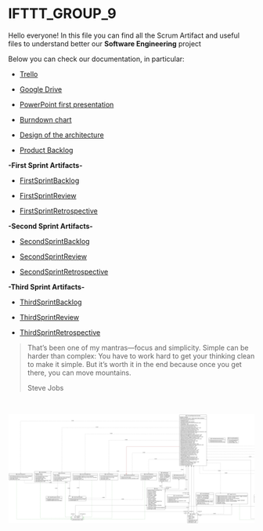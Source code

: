 # IFTTT_GROUP_9

Hello everyone! In this file you can find all the Scrum Artifact and useful files to understand better our ******Software Engineering****** project

Below you can check our documentation, in particular:

* [Trello](https://trello.com/b/6Ul93WV1/project-work)
  
* [Google Drive](https://drive.google.com/drive/folders/1VkRw4ODrhOaejddQyeOZ3ovXW9UYLTwE?usp=sharing)

* [PowerPoint first presentation](https://docs.google.com/presentation/d/1s5dNPeeb9GDX-69nq0G6VtIf82741l3t/edit?usp=drive_link&ouid=104508030704024094929&rtpof=true&sd=true)

* [Burndown chart](https://docs.google.com/spreadsheets/d/1-dTMPlXCOvI4Xhb1cHiEuXfK_DByB6Lb/edit?usp=drive_link&ouid=104508030704024094929&rtpof=true&sd=true) 

* [Design of the architecture](https://drive.google.com/file/d/1Lo2FXetbk-fuFiFUWFnrc5OtbTS0jA0K/view?usp=drive_link)
  
* [Product Backlog](https://docs.google.com/spreadsheets/d/1E_a1pODM5wcPadScc6v-flNTYtQuco1rU04QWlM8olc/edit?usp=sharing) 

**-First Sprint Artifacts-**

* [FirstSprintBacklog](https://docs.google.com/spreadsheets/d/1TEhIiIdwdmEaRiLmnSJNmHXoK-jn6P64Wqg2PT2UCvM/edit#gid=0)

* [FirstSprintReview](https://docs.google.com/document/d/1obMHVX_5wL8yrKnWu5RzWvBMyrhQ6i9QQ1lKQuWlqmM/edit#heading=h.ca4uuvqa0s8c)

* [FirstSprintRetrospective](https://docs.google.com/document/d/1zfLAGKisEryrYpPd2dxnsctBbLt6Tgd4xMtChPNrTew/edit?usp=drive_link)

**-Second Sprint Artifacts-**

* [SecondSprintBacklog](https://docs.google.com/spreadsheets/d/1bD9_ZOfFEPyzp1oblu_rukjx_H_YzaUSqJE9Sq7Gfyo/edit#gid=0)

* [SecondSprintReview](https://docs.google.com/document/d/15XlL1gZ-Yak0XkwGzel8OvXpN6-hJnHM2yasSkrTV2I/edit#heading=h.ca4uuvqa0s8c)

* [SecondSprintRetrospective](https://docs.google.com/document/d/1m7eObSMRymUMgdVLmM_xofN-HV2wJfSZsUAU6nx-7Jc/edit)
&nbsp;

**-Third Sprint Artifacts-**

* [ThirdSprintBacklog](https://docs.google.com/spreadsheets/d/1u_Mct7-I8P4qXflAtk8F_Ha07P-l1O-Pk4zS_uckSm0/edit?usp=drive_link)

* [ThirdSprintReview](https://docs.google.com/document/d/1ZKDnSfchf7FmlmY_INBTtN_479TJ6CbkgiTENR6xgqM/edit?usp=drive_link)

* [ThirdSprintRetrospective](https://docs.google.com/document/d/1zCDERAuyBKlY73jOeInwWEEBHOwdmM6vFd6qdnrFF3w/edit?usp=drive_link)
&nbsp;

>That’s been one of my mantras—focus and simplicity. Simple can be harder than complex: You have to work hard to get your thinking clean to make it simple. But it’s worth it in the end because once you get there, you can move mountains.
>
>Steve Jobs


&nbsp;


<picture>
    <source type="image/png" media="(prefers-color-scheme: dark)">
    <img width=888 src="https://github.com/Tano37/IFTTT_GROUP_9/blob/master/UML.jpg">
</picture>
